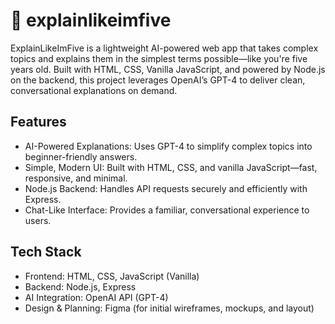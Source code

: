 # 🧠 explainlikeimfive

ExplainLikeImFive is a lightweight AI-powered web app that takes complex topics and explains them in the simplest terms possible—like you're five years old. Built with HTML, CSS, Vanilla JavaScript, and powered by Node.js on the backend, this project leverages OpenAI’s GPT-4 to deliver clean, conversational explanations on demand.

## Features
- AI-Powered Explanations: Uses GPT-4 to simplify complex topics into beginner-friendly answers.
- Simple, Modern UI: Built with HTML, CSS, and vanilla JavaScript—fast, responsive, and minimal.
- Node.js Backend: Handles API requests securely and efficiently with Express.
- Chat-Like Interface: Provides a familiar, conversational experience to users.

## Tech Stack

- Frontend: HTML, CSS, JavaScript (Vanilla)
- Backend: Node.js, Express
- AI Integration: OpenAI API (GPT-4)
- Design & Planning: Figma (for initial wireframes, mockups, and layout)


